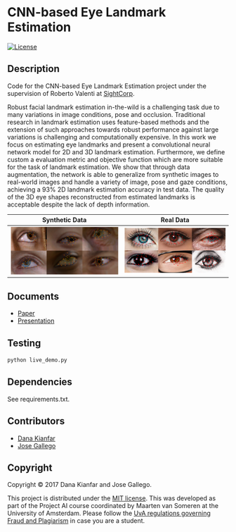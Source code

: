 # CNN-based Eye Landmark Estimation

[![License](http://img.shields.io/:license-mit-blue.svg)](LICENSE)

## Description

Code for the CNN-based Eye Landmark Estimation project under the supervision of Roberto Valenti at [SightCorp](http://sightcorp.com).

Robust facial landmark estimation in-the-wild is a challenging task due to many variations in image conditions, pose and 
occlusion. Traditional research in landmark estimation uses feature-based methods and the extension of such approaches 
towards robust performance against large variations is challenging and computationally expensive. In this work we focus on 
estimating eye landmarks and present a convolutional neural network model for 2D and 3D landmark estimation. Furthermore, 
we define custom a evaluation metric and objective function which are more suitable for the task of landmark estimation. We
show that through data augmentation, the network is able to generalize from synthetic images to real-world images and handle
a variety of image, pose and gaze conditions, achieving a 93% 2D landmark estimation accuracy in test data. The quality of
the 3D eye shapes reconstructed from estimated landmarks is acceptable despite the lack of depth information.


Synthetic Data             |  Real Data
:-------------------------:|:-------------------------:
<img src="synth_results.png" alt="Results on synthetic data" width="400" />  |  <img src="real_results.png" alt="Results on real data" width="400" />


## Documents
- [Paper](report.pdf)
- [Presentation](presentation.pdf)

## Testing
```bash
python live_demo.py
```
## Dependencies

See requirements.txt.

## Contributors

- [Dana Kianfar](https://github.com/danakianfar)
- [Jose Gallego](https://github.com/jgalle29)

## Copyright

Copyright © 2017 Dana Kianfar and Jose Gallego.

This project is distributed under the [MIT license](LICENSE). This was developed as part of the Project AI course coordinated by Maarten van Someren at the University of Amsterdam. Please follow the [UvA regulations governing Fraud and Plagiarism](http://student.uva.nl/en/az/content/plagiarism-and-fraud/plagiarism-and-fraud.html) in case you are a student.
